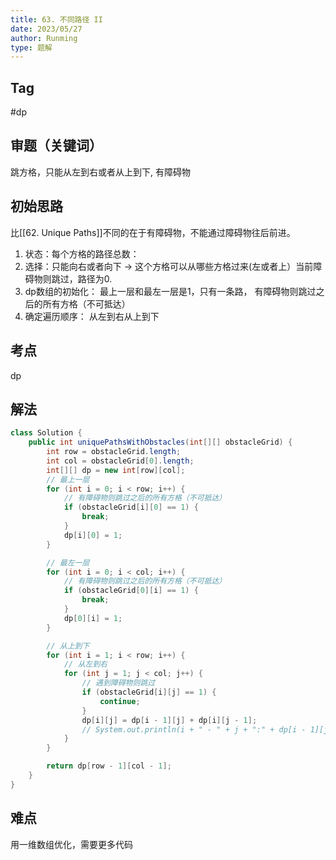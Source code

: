```yaml
---
title: 63. 不同路径 II
date: 2023/05/27
author: Runming
type: 题解
---
```


## Tag
#dp

## 审题（关键词） 
跳方格，只能从左到右或者从上到下, 有障碍物

## 初始思路  
比[[62. Unique Paths]]不同的在于有障碍物，不能通过障碍物往后前进。
1. 状态：每个方格的路径总数：
2. 选择：只能向右或者向下 -> 这个方格可以从哪些方格过来(左或者上）当前障碍物则跳过，路径为0.
3. dp数组的初始化： 最上一层和最左一层是1，只有一条路， 有障碍物则跳过之后的所有方格（不可抵达）
4. 确定遍历顺序： 从左到右从上到下
## 考点  
dp

## 解法  
```java
class Solution {
    public int uniquePathsWithObstacles(int[][] obstacleGrid) {
        int row = obstacleGrid.length;
        int col = obstacleGrid[0].length;
        int[][] dp = new int[row][col];
        // 最上一层
        for (int i = 0; i < row; i++) {
            // 有障碍物则跳过之后的所有方格（不可抵达）
            if (obstacleGrid[i][0] == 1) {
                break;
            }
            dp[i][0] = 1;
        }

        // 最左一层
        for (int i = 0; i < col; i++) {
            // 有障碍物则跳过之后的所有方格（不可抵达）
            if (obstacleGrid[0][i] == 1) {
                break;
            }
            dp[0][i] = 1;
        }

        // 从上到下
        for (int i = 1; i < row; i++) {
            // 从左到右
            for (int j = 1; j < col; j++) {
                // 遇到障碍物则跳过
                if (obstacleGrid[i][j] == 1) {
                    continue;
                }
                dp[i][j] = dp[i - 1][j] + dp[i][j - 1];
                // System.out.println(i + " - " + j + ":" + dp[i - 1][j] + " : " + dp[i][j - 1]);
            }
        }

        return dp[row - 1][col - 1];
    }
}
```
## 难点
用一维数组优化，需要更多代码